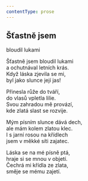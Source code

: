 ```yaml
---
contentType: prose
---
```


## Šťastně jsem  
bloudil lukami

Šťastně jsem bloudil lukami  
a ochutnával letních krás.  
Když láska zjevila se mi,  
byl jako slunce její jas!

Přinesla růže do tváří,  
do vlasů vpletla lilie.  
Svou zahradou mě provází,  
kde zlatá slast se rozvije.

Mým písním slunce dává dech,  
ale mám kolem zlatou klec.  
I s jarní rosou na křídlech  
jsem v měkké síti zajatec.

Láska se na mé písně ptá,  
hraje si se mnou v objetí.  
Čechrá mi křídla ze zlata,  
směje se mému zajetí.
